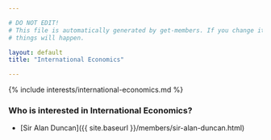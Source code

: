 ```yaml
---

# DO NOT EDIT!
# This file is automatically generated by get-members. If you change it, bad
# things will happen.

layout: default
title: "International Economics"

---
```


{% include interests/international-economics.md %}

### Who is interested in International Economics?


* [Sir Alan Duncan]({{ site.baseurl }}/members/sir-alan-duncan.html)
